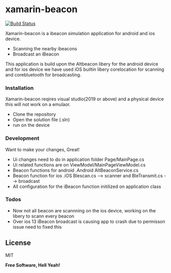 # xamarin-beacon



[![Build Status](https://travis-ci.org/joemccann/dillinger.svg?branch=master)](https://travis-ci.org/joemccann/dillinger)

Xamarin-beacon is a ibeacon simulation application for android and ios device.

  - Scanning the nearby ibeacons
  - Broadcast an iBeacon

This application is build upon the Altbeacon libery for the android device and for ios device we have used iOS builtin libery corelocation for scanning and corebluetooth for broadcasting. 


### Installation

Xamarin-beacon reqires visual studio(2019 or above) and a physical device this  will not work on a emulaor.

- Clone the repository
- Open the solution file (.sln)
- run on the device



### Development

Want to make your changes, Great!

- Ui changes need to do in application folder Page/MainPage.cs
- Ui related functions are on ViewModel/MainPageViewModel.cs
- Beacon functions for android .Android AltBeaconService.cs
- Beacon function for ios .iOS Blescan.cs --> scanner and BleTransmit.cs --> broadcast
- All configuration for the iBeacon function initilized on application class


### Todos

 - Now not all beacon are scannning on the ios device, working on the libery to scann every beacon
 - Over ios 13 iBeacon broadcast is causing app to crash due to permisson issue need to fixed this

License
----
MIT

**Free Software, Hell Yeah!**
